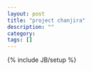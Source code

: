 ```yaml
---
layout: post
title: "project chanjira"
description: ""
category: 
tags: []
---
```

{% include JB/setup %}

